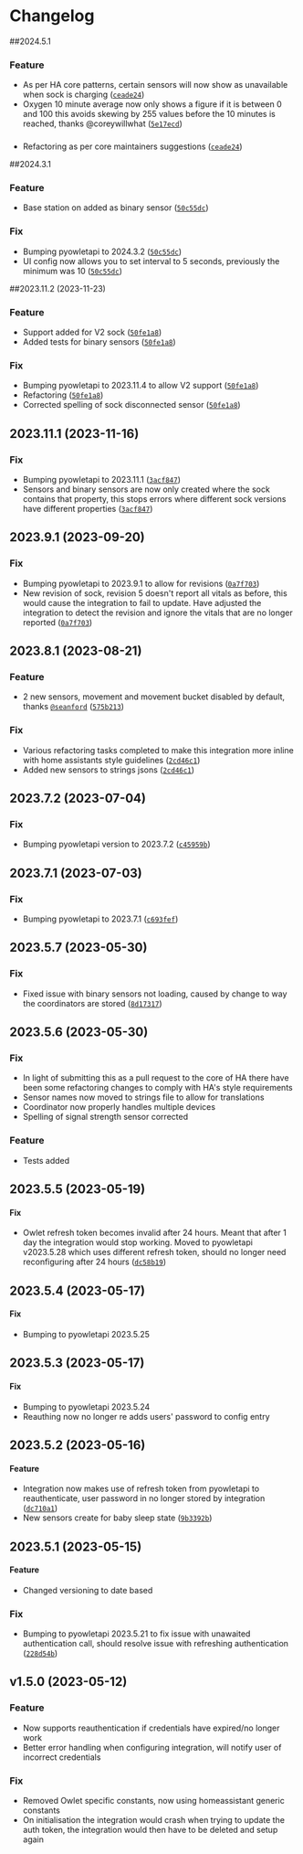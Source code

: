 # Changelog

<!--next-version-placeholder-->
##2024.5.1
### Feature
* As per HA core patterns, certain sensors will now show as unavailable when sock is charging ([`ceade24`](https://github.com/ryanbdclark/owlet/commit/ceade24851479b8c9bc60b7b8bed74a7bdb927e9))
* Oxygen 10 minute average now only shows a figure if it is between 0 and 100 this avoids skewing by 255 values before the 10 minutes is reached, thanks @coreywillwhat ([`5e17ecd`](https://github.com/ryanbdclark/owlet/commit/5e17ecdeb2aca5bbb35f19ca5795a2c5e0f776ab))
###
* Refactoring as per core maintainers suggestions ([`ceade24`](https://github.com/ryanbdclark/owlet/commit/ceade24851479b8c9bc60b7b8bed74a7bdb927e9))


##2024.3.1
### Feature
* Base station on added as binary sensor ([`50c55dc`](https://github.com/ryanbdclark/owlet/commit/50c55dcfd30d15027155a8f1d05340238501522d))

### Fix
* Bumping pyowletapi to 2024.3.2 ([`50c55dc`](https://github.com/ryanbdclark/owlet/commit/50c55dcfd30d15027155a8f1d05340238501522d))
* UI config now allows you to set interval to 5 seconds, previously the minimum was 10 ([`50c55dc`](https://github.com/ryanbdclark/owlet/commit/50c55dcfd30d15027155a8f1d05340238501522d))

##2023.11.2 (2023-11-23)
### Feature
* Support added for V2 sock ([`50fe1a8`](https://github.com/ryanbdclark/owlet/commit/50fe1a87656b7d6413d06f06f3650fd0bfb48e02))
* Added tests for binary sensors ([`50fe1a8`](https://github.com/ryanbdclark/owlet/commit/50fe1a87656b7d6413d06f06f3650fd0bfb48e02))
### Fix
* Bumping pyowletapi to 2023.11.4 to allow V2 support ([`50fe1a8`](https://github.com/ryanbdclark/owlet/commit/50fe1a87656b7d6413d06f06f3650fd0bfb48e02))
* Refactoring ([`50fe1a8`](https://github.com/ryanbdclark/owlet/commit/50fe1a87656b7d6413d06f06f3650fd0bfb48e02))
* Corrected spelling of sock disconnected sensor ([`50fe1a8`](https://github.com/ryanbdclark/owlet/commit/50fe1a87656b7d6413d06f06f3650fd0bfb48e02))

## 2023.11.1 (2023-11-16)
### Fix
* Bumping pyowletapi to 2023.11.1 ([`3acf847`](https://github.com/ryanbdclark/owlet/commit/3acf8473526665382b44ef6325d708a6c62fff45))
* Sensors and binary sensors are now only created where the sock contains that property, this stops errors where different sock versions have different properties ([`3acf847`](https://github.com/ryanbdclark/owlet/commit/3acf8473526665382b44ef6325d708a6c62fff45))

## 2023.9.1 (2023-09-20)
### Fix
* Bumping pyowletapi to 2023.9.1 to allow for revisions ([`0a7f703`](https://github.com/ryanbdclark/owlet/commit/0a7f70310080a129c988e9607331baa2f6c691e0))
* New revision of sock, revision 5 doesn't report all vitals as before, this would cause the integration to fail to update. Have adjusted the integration to detect the revision and ignore the vitals that are no longer reported ([`0a7f703`](https://github.com/ryanbdclark/owlet/commit/0a7f70310080a129c988e9607331baa2f6c691e0))


## 2023.8.1 (2023-08-21)
### Feature
* 2 new sensors, movement and movement bucket disabled by default, thanks [`@seanford`](https://github.com/seanford) ([`575b213`](https://github.com/ryanbdclark/owlet/commit/575b213ddd732779cd7938e575fc87c8881a69b0))

### Fix
* Various refactoring tasks completed to make this integration more inline with home assistants style guidelines ([`2cd46c1`](https://github.com/ryanbdclark/owlet/commit/c45959b123a6e5f77747475f11d3d3ab67859756))
* Added new sensors to strings jsons ([`2cd46c1`](https://github.com/ryanbdclark/owlet/commit/c45959b123a6e5f77747475f11d3d3ab67859756))

## 2023.7.2 (2023-07-04)
### Fix
* Bumping pyowletapi version to 2023.7.2 ([`c45959b`](https://github.com/ryanbdclark/owlet/commit/c45959b123a6e5f77747475f11d3d3ab67859756))

## 2023.7.1 (2023-07-03)
### Fix
*  Bumping pyowletapi to 2023.7.1 ([`c693fef`](https://github.com/ryanbdclark/owlet/commit/c693fefbf3dba8f35802b87d064401dadbb211b5))
  
## 2023.5.7 (2023-05-30)
### Fix
* Fixed issue with binary sensors not loading, caused by change to way the coordinators are stored ([`8d17317`](https://github.com/ryanbdclark/owlet/commit/8d173174e286b0451cbb2c0d4ae3087028d1ea23))

## 2023.5.6 (2023-05-30)
### Fix
* In light of submitting this as a pull request to the core of HA there have been some refactoring changes to comply with HA's style requirements
* Sensor names now moved to strings file to allow for translations
* Coordinator now properly handles multiple devices
* Spelling of signal strength sensor corrected

### Feature
* Tests added

## 2023.5.5 (2023-05-19)
#### Fix
* Owlet refresh token becomes invalid after 24 hours. Meant that after 1 day the integration would stop working. Moved to pyowletapi v2023.5.28 which uses different refresh token, should no longer need reconfiguring after 24 hours ([`dc58b19`](https://github.com/ryanbdclark/owlet/commit/0141f7d01a9ac9b3e1dcc74cabb896e19bd4a821))

## 2023.5.4 (2023-05-17)
#### Fix
* Bumping to pyowletapi 2023.5.25

## 2023.5.3 (2023-05-17)
#### Fix
* Bumping to pyowletapi 2023.5.24
* Reauthing now no longer re adds users' password to config entry

## 2023.5.2 (2023-05-16)
#### Feature
* Integration now makes use of refresh token from pyowletapi to reauthenticate, user password in no longer stored by integration ([`dc710a1`](https://github.com/ryanbdclark/owlet/commit/dc710a1783a4cad9d6cf355240fe12ac779a87ef))
* New sensors create for baby sleep state ([`9b3392b`](https://github.com/ryanbdclark/owlet/commit/9b3392bdbcd82015ed31d3a50a517e4e22905684))
 
## 2023.5.1 (2023-05-15)
#### Feature
* Changed versioning to date based
### Fix
* Bumping to pyowletapi 2023.5.21 to fix issue with unawaited authentication call, should resolve issue with refreshing authentication ([`228d54b`](https://github.com/ryanbdclark/owlet/commit/228d54b6414e0b9171064254246d1f36c3af8f5b))


## v1.5.0 (2023-05-12)
### Feature
* Now supports reauthentication if credentials have expired/no longer work
* Better error handling when configuring integration, will notify user of incorrect credentials

### Fix
* Removed Owlet specific constants, now using homeassistant generic constants
* On initialisation the integration would crash when trying to update the auth token, the integration would then have to be deleted and setup again
